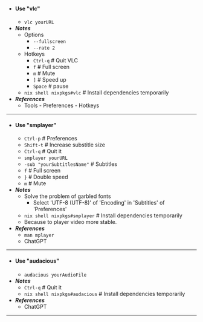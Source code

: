 - #### Use "vlc"
    - `vlc yourURL`
- ***Notes***
    - Options
        - `--fullscreen`
        - `--rate 2`
    - Hotkeys
        - `Ctrl-q` # Quit VLC
        - `f` # Full screen
        - `m` # Mute
        - `]` # Speed up
        - `Space` # pause
    - `nix shell nixpkgs#vlc` # Install dependencies temporarily
- ***References***
    - Tools - Preferences - Hotkeys
- ---
- #### Use "smplayer"
    - `Ctrl-p` # Preferences
    - `Shift-t` # Increase substitle size
    - `Ctrl-q` # Quit it
    - `smplayer yourURL`
    - `-sub "yourSubtitlesName"` # Subtitles
    - `f` # Full screen
    - `}` # Double speed
    - `m` # Mute
- ***Notes***
    - Solve the problem of garbled fonts
        - Select 'UTF-8 (UTF-8)' of 'Encoding' in 'Subtitles' of 'Preferences'
    - `nix shell nixpkgs#smplayer` # Install dependencies temporarily
    - Because to player video more stable.
- ***References***
    - `man mplayer`
    - ChatGPT
- ---
- #### Use "audacious"
    - `audacious yourAudioFile`
- ***Notes***
    - `Ctrl-q` # Quit it
    - `nix shell nixpkgs#audacious` # Install dependencies temporarily
- ***References***
    - ChatGPT
- ---
